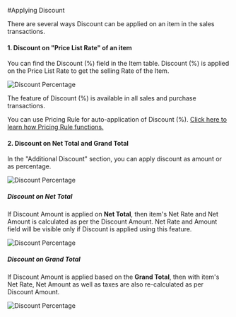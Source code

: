 #Applying Discount

There are several ways Discount can be applied on an item in the sales transactions.

#### 1. Discount on "Price List Rate" of an item

You can find the Discount (%) field in the Item table. Discount (%) is applied on the Price List Rate to get the selling Rate of the Item.

<img alt="Discount Percentage" class="screenshot" src="{{docs_base_url}}/assets/img/articles/discount-1.png">

The feature of Discount (%) is available in all sales and purchase transactions.

You can use Pricing Rule for auto-application of Discount (%). [Click here to learn how Pricing Rule functions.](/docs/user/manual/en/accounts/pricing-rule.html)

#### 2. Discount on Net Total and Grand Total

In the "Additional Discount" section, you can apply discount as amount or as percentage.

<img alt="Discount Percentage" class="screenshot" src="{{docs_base_url}}/assets/img/articles/discount-2.png">

##### Discount on Net Total

If Discount Amount is applied on **Net Total**, then item's Net Rate and Net Amount is calculated as per the Discount Amount. Net Rate and Amount field will be visible only if Discount is applied using this feature.

<img alt="Discount Percentage" class="screenshot" src="{{docs_base_url}}/assets/img/articles/discount-on-net-total.png">

##### Discount on Grand Total

If Discount Amount is applied based on the **Grand Total**, then with item's Net Rate, Net Amount as well as taxes are also re-calculated as per Discount Amount.

<img alt="Discount Percentage" class="screenshot" src="{{docs_base_url}}/assets/img/articles/discount-on-grand-total.png">

<!-- markdown -->
